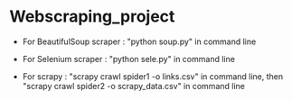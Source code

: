 # Webscraping_project

* For BeautifulSoup scraper : "python soup.py" in command line

* For Selenium scraper : "python sele.py" in command line

* For scrapy : "scrapy crawl spider1 -o links.csv" in command line, then "scrapy crawl spider2 -o scrapy_data.csv" in command line
